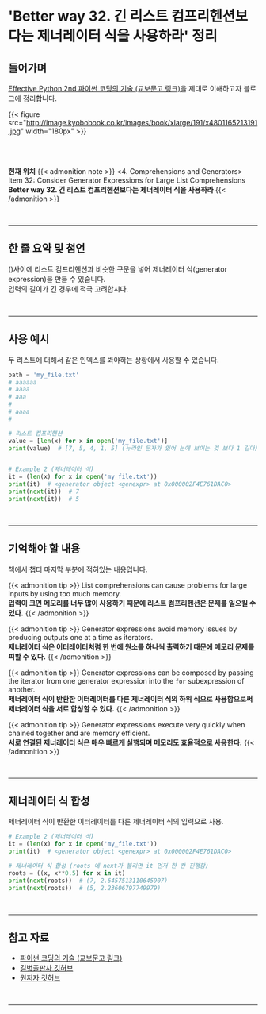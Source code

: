 # 'Better way 32. 긴 리스트 컴프리헨션보다는 제너레이터 식을 사용하라' 정리


## 들어가며

[Effective Python 2nd 파이썬 코딩의 기술 (교보문고 링크)](http://digital.kyobobook.co.kr/digital/ebook/ebookDetail.ink?selectedLargeCategory=001&barcode=4801165213191&orderClick=LEH&Kc=)을 제대로 이해하고자 블로그에 정리합니다.

{{< figure src="http://image.kyobobook.co.kr/images/book/xlarge/191/x4801165213191.jpg" width="180px" >}}

<br/>
<br/>

**현재 위치**
{{< admonition note >}}
<4. Comprehensions and Generators>  
Item 32: Consider Generator Expressions for Large List Comprehensions  
**Better way 32. 긴 리스트 컴프리헨션보다는 제너레이터 식을 사용하라**
{{< /admonition >}}


<br/>

---

## 한 줄 요약 및 첨언

()사이에 리스트 컴프리헨션과 비슷한 구문을 넣어 제너레이터 식(generator expression)을 만들 수 있습니다.  
입력의 길이가 긴 경우에 적극 고려합시다.

<br/>

---

## 사용 예시

두 리스트에 대해서 같은 인덱스를 봐야하는 상황에서 사용할 수 있습니다.

```python
path = 'my_file.txt'
# aaaaaa
# aaaa
# aaa
#
# aaaa
#

# 리스트 컴프리헨션
value = [len(x) for x in open('my_file.txt')]
print(value)  # [7, 5, 4, 1, 5] (뉴라인 문자가 있어 눈에 보이는 것 보다 1 길다)


# Example 2 (제너레이터 식)
it = (len(x) for x in open('my_file.txt'))
print(it)  # <generator object <genexpr> at 0x000002F4E761DAC0>
print(next(it))  # 7
print(next(it))  # 5
```

<br/>

---

## 기억해야 할 내용

책에서 챕터 마지막 부분에 적혀있는 내용입니다.

{{< admonition tip >}}
List comprehensions can cause problems for large inputs by using too much memory.  
**입력이 크면 메모리를 너무 많이 사용하기 때문에 리스트 컴프리헨션은 문제를 일으킬 수 있다.**
{{< /admonition >}}

{{< admonition tip >}}
Generator expressions avoid memory issues by producing outputs one at a time as iterators.  
**제너레이터 식은 이터레이터처럼 한 번에 원소를 하나씩 출력하기 때문에 메모리 문제를 피할 수 있다.**
{{< /admonition >}}

{{< admonition tip >}}
Generator expressions can be composed by passing the iterator from one generator expression into the `for` subexpression of another.  
**제너레이터 식이 반환한 이터레이터를 다른 제너레이터 식의 하위 식으로 사용함으로써 제너레이터 식을 서로 합성할 수 있다.**
{{< /admonition >}}

{{< admonition tip >}}
Generator expressions execute very quickly when chained together and are memory efficient.  
**서로 연결된 제너레이터 식은 매우 빠르게 실행되며 메모리도 효율적으로 사용한다.**
{{< /admonition >}}

<br/>

---


## 제너레이터 식 합성

제너레이터 식이 반환한 이터레이터를 다른 제너레이터 식의 입력으로 사용.

```python
# Example 2 (제너레이터 식)
it = (len(x) for x in open('my_file.txt'))
print(it)  # <generator object <genexpr> at 0x000002F4E761DAC0>

# 제너레이터 식 합성 (roots 에 next가 불리면 it 먼저 한 칸 진행함)
roots = ((x, x**0.5) for x in it)
print(next(roots))  # (7, 2.6457513110645907)
print(next(roots))  # (5, 2.23606797749979)
```

<br/>

---

## 참고 자료

- [파이썬 코딩의 기술 (교보문고 링크)](http://digital.kyobobook.co.kr/digital/ebook/ebookDetail.ink?selectedLargeCategory=001&barcode=4801165213191&orderClick=LEH&Kc=)
- [길벗출판사 깃허브](https://github.com/gilbutITbook/080235/blob/master/Chapter4/Better%20way32.py)
- [원저자 깃허브](https://github.com/bslatkin/effectivepython/blob/master/example_code/item_32.py)

<br/>

---
